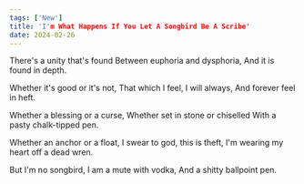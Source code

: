 ```yaml
---
tags: ['New']
title: 'I'm What Happens If You Let A Songbird Be A Scribe'
date: 2024-02-26
---
```


There's a unity that's found
Between euphoria and dysphoria,
And it is found in depth.

Whether it's good or it's not,
That which I feel, I will always,
And forever feel in heft.

Whether a blessing or a curse,
Whether set in stone or chiselled
With a pasty chalk-tipped pen.

Whether an anchor or a float,
I swear to god, this is theft,
I'm wearing my heart off a dead wren.

But I'm no songbird,
I am a mute with vodka,
And a shitty ballpoint pen.
